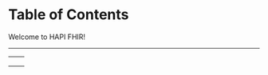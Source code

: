 # Table of Contents

Welcome to HAPI FHIR!

---

<table class="helpTocTable">
<th:block th:each="chapter : ${chapters}">
<tr class="helpTocChapter">
<td th:text="${chapter.sectionNumber} + '.0.0'" class="helpTocChapter"></td>
<td th:text="${chapter.title}" class="helpTocChapter"></td>
</tr>
<th:block th:each="page : ${chapter.pages}">
<tr>
<td th:text="${page.sectionNumber} + '.0'"></td>
<td class="helpTocPage"><a th:href="${page.link}" th:text="${page.title}"></a></td>
</tr>
<th:block th:each="section : ${page.sections}">
<tr>
<td th:text="${section.sectionNumber}"></td>
<td class="helpTocSection"><a th:href="${page.link} + ${section.anchor}" th:text="${section.title}"></a></td>
</tr>
</th:block>
</th:block>
</th:block>
</table>
